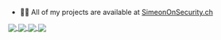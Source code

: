 - 👨‍💻 All of my projects are available at [SimeonOnSecurity.ch](https://simeononsecurity.ch/)

<a href="https://github.com/shafinr23">
  <img align="center" src="https://github-readme-stats.vercel.app/api/top-langs/?username=simeononsecurity&theme=dark&hide_langs_below=1" />
</a>
<a href="https://github.com/shafinr23">
 <img align="center" src="https://github-readme-stats.vercel.app/api?username=simeononsecurity&&show_icons=true&title_color=ffffff&icon_color=bb2acf&text_color=daf7dc&bg_color=151515"/>
</a>
<a href="https://github.com/shafinr23">
  <img align="center" src="https://github-readme-stats.vercel.app/api/pin/?username=simeononsecurity&repo=W10-Optimize-and-Harden&theme=dark" />
</a>
<a href="https://github.com/shafinr23/">
 <img align="center" src="https://github-readme-stats.vercel.app/api/pin/?username=simeononsecurity&repo=Apache-Web-Server-Hardening&theme=dark" />
</a>
